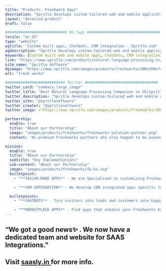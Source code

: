 ```yaml
---
title: "Products- Freshwork Apps"
description: "Spritle develops custom-tailored web and mobile applications with CRM integration, Chatbots for healthcare industries,SaaS apps and much more.Get in touch to know more."
layout: "detailed-product"
draft: false

############################ OG tags #################################
locale: "en_US"
type: "website"
ogtitle: "Custom built apps, Chatbots, CRM integration - Spritle.com"
ogdescription: "Spritle develops custom-tailored web and mobile applications with CRM integration, Chatbots for healthcare industries,SaaS apps and much more.Get in touch to know more."
keywords: [Custom built web and mobile apps, Chatbots, CRM integration]
link: "https://www.spritle.com/products/natural-language-processing-us/"
site_name: "Spritle Software"
Ogimage: "https://www.spritle.com/images/products/freshworks/300x300xfreshworks-solution-partner.png.pagespeed.ic._NtWecrxPQ.webp" 
alt: "fresh works"

########################### Twitter #################################
twitter_card: "summary_large_image"
twitter_title: "Best Natural Language Processing Companies in US|spritle.com"
twitter_description: "Spritle develops custom-tailored web and mobile applications with CRM integration, Chatbots for healthcare industries,SaaS apps and much more.Get in touch to know more."
twitter_site: "@spritlesoftware"
twitter_creater: "@spritlesoftware"
twitter_image: ="https://www.spritle.com/images/products/freshworks/300x300xfreshworks-solution-partner.png.pagespeed.ic._NtWecrxPQ.webp"

partnership:
  enable: true
  title: "About our Partnership"
  image: "images/products/freshworks/freshworks-solution-partner.png"
  content: "As premium Freshworks partners who also happen to be pioneers in their partners program.<br> We enjoy the challenge of delivering solutions to an assortment of requirement domains. We are now beaming to be your best choice for Freshworks based custom development or marketplace plug-ins. Catch a glimpse of our portfolio."

mission:
  enable: true
  title: "About our Partnership"
  subtitle: "Key Implementations"
  sub-content: "About our Partnership"
  image: "images/products/freshworks/fw-ki.svg"
  bulletpoint:
    - "**TAILOR-MADE APPS** - We are Specialized in customizing Freshworks product THE WAY YOU SEE FIT. We deliver tailored features to your specific business needs."

    - "**CRM-INTEGRATION** - We develop CRM integrated apps specific to client needs.All our apps developed through this partnership communicate through Zoho API and data."

  bulletpoints:
    - "**CHATBOTS** - Turn visitors into leads and customers into happy, engaged users. We develop both decision tree and AI-driven chatbots."

    - "**MARKETPLACE APPS** - Find apps that enhance your Freshworks experience. We develop and publish apps on the Freshworks marketplace that collaborates between multiple systems."
---
```


## “We got a good news✨ . We now have a dedicated team and website for SAAS Integrations."

## Visit<b> <a href="https://saasly.in" target="new">saasly.in </a></b>for more info.
